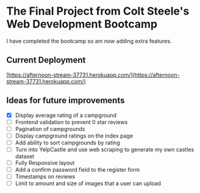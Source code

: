 # The Final Project from Colt Steele's Web Development Bootcamp
I have completed the bootcamp so am now adding extra features.

## Current Deployment

[https://afternoon-stream-37731.herokuapp.com/](https://afternoon-stream-37731.herokuapp.com/)

## Ideas for future improvements
- [x] Display average rating of a campground
- [ ] Frontend validation to prevent 0 star reviews
- [ ] Pagination of campgrounds
- [ ] Display campground ratings on the index page
- [ ] Add ability to sort campgrounds by rating
- [ ] Turn into YelpCastle and use web scraping to generate my own castles dataset
- [ ] Fully Responsive layout
- [ ] Add a confirm password field to the register form
- [ ] Timestamps on reviews
- [ ] Limit to amount and size of images that a user can upload